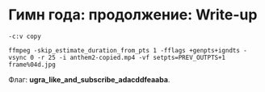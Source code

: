 # Гимн года: продолжение: Write-up

```
-c:v copy

ffmpeg -skip_estimate_duration_from_pts 1 -fflags +genpts+igndts -vsync 0 -r 25 -i anthem2-copied.mp4 -vf setpts=PREV_OUTPTS+1 frame%04d.jpg
```

Флаг: **ugra_like_and_subscribe_adacddfeaaba**.
